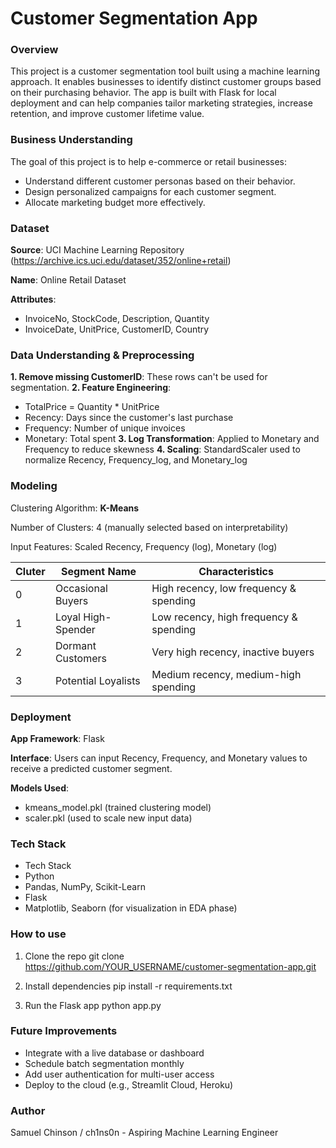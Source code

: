 # **Customer Segmentation App**

### **Overview**
This project is a customer segmentation tool built using a machine learning approach. It enables businesses to identify distinct customer groups based on their purchasing behavior. The app is built with Flask for local deployment and can help companies tailor marketing strategies, increase retention, and improve customer lifetime value.

### **Business Understanding**
The goal of this project is to help e-commerce or retail businesses:
- Understand different customer personas based on their behavior.
- Design personalized campaigns for each customer segment.
- Allocate marketing budget more effectively.

### **Dataset**
**Source**: UCI Machine Learning Repository (https://archive.ics.uci.edu/dataset/352/online+retail)

**Name**: Online Retail Dataset

**Attributes**:
- InvoiceNo, StockCode, Description, Quantity
- InvoiceDate, UnitPrice, CustomerID, Country

### **Data Understanding & Preprocessing**
**1. Remove missing CustomerID**: These rows can't be used for segmentation.
**2. Feature Engineering**:
- TotalPrice = Quantity * UnitPrice
- Recency: Days since the customer's last purchase
- Frequency: Number of unique invoices
- Monetary: Total spent
**3. Log Transformation**: Applied to Monetary and Frequency to reduce skewness
**4. Scaling**: StandardScaler used to normalize Recency, Frequency_log, and Monetary_log

### **Modeling**
Clustering Algorithm: **K-Means**

Number of Clusters: 4 (manually selected based on interpretability)

Input Features: Scaled Recency, Frequency (log), Monetary (log)

|**Cluter**|  **Segment Name**   |          **Characteristics**           |
|----------|---------------------|----------------------------------------|
|     0    | Occasional Buyers   | High recency, low frequency & spending |
|     1    | Loyal High-Spender  | Low recency, high frequency & spending |
|     2    | Dormant Customers   | Very high recency, inactive buyers     |
|     3    | Potential Loyalists | Medium recency, medium-high spending   |

### **Deployment**
**App Framework**: Flask

**Interface**: Users can input Recency, Frequency, and Monetary values to receive a predicted customer segment.

**Models Used**:
- kmeans_model.pkl (trained clustering model)
- scaler.pkl (used to scale new input data)

### **Tech Stack**
- Tech Stack
- Python
- Pandas, NumPy, Scikit-Learn
- Flask
- Matplotlib, Seaborn (for visualization in EDA phase)

### **How to use**
1. Clone the repo
git clone https://github.com/YOUR_USERNAME/customer-segmentation-app.git

2. Install dependencies
pip install -r requirements.txt

3. Run the Flask app
python app.py

### **Future Improvements**
- Integrate with a live database or dashboard
- Schedule batch segmentation monthly
- Add user authentication for multi-user access
- Deploy to the cloud (e.g., Streamlit Cloud, Heroku)

### **Author**
Samuel Chinson / ch1ns0n - Aspiring Machine Learning Engineer


